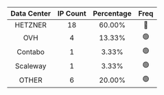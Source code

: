 | Data Center | IP Count | Percentage | Freq |
|:------------:|:--------:|:-----------:|:-----:|
| HETZNER | 18 | 60.00% | 🔴 |
| OVH | 4 | 13.33% | 🟢 |
| Contabo | 1 | 3.33% | 🟢 |
| Scaleway | 1 | 3.33% | 🟢 |
| OTHER | 6 | 20.00% | 🟢 |